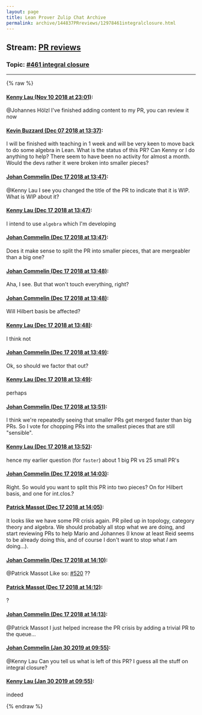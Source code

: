 ```yaml
---
layout: page
title: Lean Prover Zulip Chat Archive 
permalink: archive/144837PRreviews/12978461integralclosure.html
---
```


## Stream: [PR reviews](index.html)
### Topic: [#461 integral closure](12978461integralclosure.html)

---


{% raw %}
#### [ Kenny Lau (Nov 10 2018 at 23:01)](https://leanprover.zulipchat.com/#narrow/stream/144837-PR%20reviews/topic/%23461%20integral%20closure/near/147449667):
<p><span class="user-mention" data-user-id="110294">@Johannes Hölzl</span> I've finished adding content to my PR, you can review it now</p>

#### [ Kevin Buzzard (Dec 07 2018 at 13:37)](https://leanprover.zulipchat.com/#narrow/stream/144837-PR%20reviews/topic/%23461%20integral%20closure/near/151108155):
<p>I will be finished with teaching in 1 week and will be very keen to move back to do some algebra in Lean. What is the status of this PR? Can Kenny or I do anything to help? There seem to have been no activity for almost a month. Would the devs rather it were broken into smaller pieces?</p>

#### [ Johan Commelin (Dec 17 2018 at 13:47)](https://leanprover.zulipchat.com/#narrow/stream/144837-PR%20reviews/topic/%23461%20integral%20closure/near/152024252):
<p><span class="user-mention" data-user-id="110064">@Kenny Lau</span> I see you changed the title of the PR to indicate that it is WIP. What is WIP about it?</p>

#### [ Kenny Lau (Dec 17 2018 at 13:47)](https://leanprover.zulipchat.com/#narrow/stream/144837-PR%20reviews/topic/%23461%20integral%20closure/near/152024273):
<p>I intend to use <code>algebra</code> which I'm developing</p>

#### [ Johan Commelin (Dec 17 2018 at 13:47)](https://leanprover.zulipchat.com/#narrow/stream/144837-PR%20reviews/topic/%23461%20integral%20closure/near/152024278):
<p>Does it make sense to split the PR into smaller pieces, that are mergeabler than a big one?</p>

#### [ Johan Commelin (Dec 17 2018 at 13:48)](https://leanprover.zulipchat.com/#narrow/stream/144837-PR%20reviews/topic/%23461%20integral%20closure/near/152024327):
<p>Aha, I see. But that won't touch everything, right?</p>

#### [ Johan Commelin (Dec 17 2018 at 13:48)](https://leanprover.zulipchat.com/#narrow/stream/144837-PR%20reviews/topic/%23461%20integral%20closure/near/152024334):
<p>Will Hilbert basis be affected?</p>

#### [ Kenny Lau (Dec 17 2018 at 13:48)](https://leanprover.zulipchat.com/#narrow/stream/144837-PR%20reviews/topic/%23461%20integral%20closure/near/152024346):
<p>I think not</p>

#### [ Johan Commelin (Dec 17 2018 at 13:49)](https://leanprover.zulipchat.com/#narrow/stream/144837-PR%20reviews/topic/%23461%20integral%20closure/near/152024355):
<p>Ok, so should we factor that out?</p>

#### [ Kenny Lau (Dec 17 2018 at 13:49)](https://leanprover.zulipchat.com/#narrow/stream/144837-PR%20reviews/topic/%23461%20integral%20closure/near/152024376):
<p>perhaps</p>

#### [ Johan Commelin (Dec 17 2018 at 13:51)](https://leanprover.zulipchat.com/#narrow/stream/144837-PR%20reviews/topic/%23461%20integral%20closure/near/152024514):
<p>I think we're repeatedly seeing that smaller PRs get merged faster than big PRs. So I vote for chopping PRs into the smallest pieces that are still "sensible".</p>

#### [ Kenny Lau (Dec 17 2018 at 13:52)](https://leanprover.zulipchat.com/#narrow/stream/144837-PR%20reviews/topic/%23461%20integral%20closure/near/152024599):
<p>hence my earlier question (for <code>faster</code>) about 1 big PR vs 25 small PR's</p>

#### [ Johan Commelin (Dec 17 2018 at 14:03)](https://leanprover.zulipchat.com/#narrow/stream/144837-PR%20reviews/topic/%23461%20integral%20closure/near/152025155):
<p>Right. So would you want to split this PR into two pieces? On for Hilbert basis, and one for int.clos.?</p>

#### [ Patrick Massot (Dec 17 2018 at 14:05)](https://leanprover.zulipchat.com/#narrow/stream/144837-PR%20reviews/topic/%23461%20integral%20closure/near/152025266):
<p>It looks like we have some PR crisis again. PR piled up in topology, category theory and algebra. We should probably all stop what we are doing, and start reviewing PRs to help Mario and Johannes (I know at least Reid seems to be already doing this, and of course I don't want to stop what <em>I</em> am doing...).</p>

#### [ Johan Commelin (Dec 17 2018 at 14:10)](https://leanprover.zulipchat.com/#narrow/stream/144837-PR%20reviews/topic/%23461%20integral%20closure/near/152025539):
<p><span class="user-mention" data-user-id="110031">@Patrick Massot</span> Like so: <a href="https://github.com/leanprover/mathlib/issues/520" target="_blank" title="https://github.com/leanprover/mathlib/issues/520">#520</a> ??</p>

#### [ Patrick Massot (Dec 17 2018 at 14:12)](https://leanprover.zulipchat.com/#narrow/stream/144837-PR%20reviews/topic/%23461%20integral%20closure/near/152025644):
<p>?</p>

#### [ Johan Commelin (Dec 17 2018 at 14:13)](https://leanprover.zulipchat.com/#narrow/stream/144837-PR%20reviews/topic/%23461%20integral%20closure/near/152025673):
<p><span class="user-mention" data-user-id="110031">@Patrick Massot</span> I just helped increase the PR crisis by adding a trivial PR to the queue...</p>

#### [ Johan Commelin (Jan 30 2019 at 09:55)](https://leanprover.zulipchat.com/#narrow/stream/144837-PR%20reviews/topic/%23461%20integral%20closure/near/157171627):
<p><span class="user-mention" data-user-id="110064">@Kenny Lau</span> Can you tell us what is left of this PR? I guess all the stuff on integral closure?</p>

#### [ Kenny Lau (Jan 30 2019 at 09:55)](https://leanprover.zulipchat.com/#narrow/stream/144837-PR%20reviews/topic/%23461%20integral%20closure/near/157171631):
<p>indeed</p>


{% endraw %}

